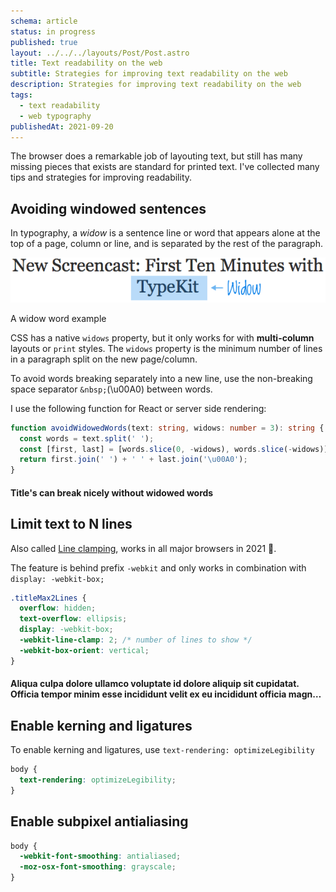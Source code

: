 ```yaml
---
schema: article
status: in progress
published: true
layout: ../../../layouts/Post/Post.astro
title: Text readability on the web
subtitle: Strategies for improving text readability on the web
description: Strategies for improving text readability on the web
tags:
  - text readability
  - web typography
publishedAt: 2021-09-20
---
```


The browser does a remarkable job of layouting text, but still has many missing pieces that exists are standard for printed text.
I've collected many tips and strategies for improving readability.

## Avoiding windowed sentences

In typography, a _widow_ is a sentence line or word that appears alone at the top of a page, column or line,
and is separated by the rest of the paragraph.

<div class="pad4">

![widow line](./widow-example.png)

<figcaption>A widow word example</figcaption>

</div>

CSS has a native `widows` property, but it only works for with **multi-column** layouts or `print` styles.
The `widows` property is the minimum number of lines in a paragraph split on the new page/column.

To avoid words breaking separately into a new line, use the non-breaking space separator `&nbsp;`(\u00A0) between words.

I use the following function for React or server side rendering:

<div class="grid2 align-center">
<div class="item">

```ts
function avoidWidowedWords(text: string, widows: number = 3): string {
  const words = text.split(' ');
  const [first, last] = [words.slice(0, -widows), words.slice(-widows)];
  return first.join(' ') + ' ' + last.join('\u00A0');
}
```

</div>
<div class="item surface surface1 pad4 m-auto">
  <h4>Title's can break nicely without&nbsp;widowed&nbsp;words</h4>
</div>
</div>

## Limit text to N lines

Also called [Line clamping](https://caniuse.com/?search=line-clamp), works in all major browsers in 2021 🥰.

The feature is behind prefix `-webkit` and only works in combination with `display: -webkit-box;`

<style>
  .titleMax2Lines {
  overflow: hidden;
  text-overflow: ellipsis;
  display: -webkit-box;
  -webkit-line-clamp: 2; /* number of lines to show */
  -webkit-box-orient: vertical;
}
</style>

<div class="grid2 align-center">
<div class="item">

```css
.titleMax2Lines {
  overflow: hidden;
  text-overflow: ellipsis;
  display: -webkit-box;
  -webkit-line-clamp: 2; /* number of lines to show */
  -webkit-box-orient: vertical;
}
```

</div>
<div class="item surface surface1 pad4 m-auto">
  <h4 class="titleMax2Lines">Aliqua culpa dolore ullamco voluptate id dolore aliquip sit cupidatat. Officia tempor minim esse incididunt velit ex eu incididunt officia magna aute enim ex. Magna occaecat non deserunt Lorem occaecat sit voluptate adipisicing et culpa anim deserunt. Nisi voluptate magna aliqua excepteur ex adipisicing. Est sunt Lorem pariatur velit veniam anim veniam et excepteur cillum consectetur excepteur.</h4>
</div>
</div>

## Enable kerning and ligatures

To enable kerning and ligatures, use `text-rendering: optimizeLegibility`

```css
body {
  text-rendering: optimizeLegibility;
}
```

## Enable subpixel antialiasing

```css
body {
  -webkit-font-smoothing: antialiased;
  -moz-osx-font-smoothing: grayscale;
}
```

